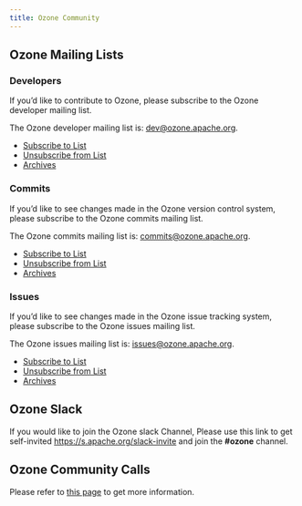 ```yaml
---
title: Ozone Community
---
```


## Ozone Mailing Lists

### Developers

If you’d like to contribute to Ozone, please subscribe to the Ozone developer mailing list.

The Ozone developer mailing list is: dev@ozone.apache.org.

* [Subscribe to List](mailto:dev-subscribe@ozone.apache.org)
* [Unsubscribe from List](mailto:dev-unsubscribe@ozone.apache.org)
* [Archives](http://mail-archives.apache.org/mod_mbox/ozone-dev/)

### Commits

If you’d like to see changes made in the Ozone version control system, please subscribe to the Ozone commits mailing list.

The Ozone commits mailing list is: commits@ozone.apache.org.

* [Subscribe to List](commits-subscribe@ozone.apache.org)
* [Unsubscribe from List](commits-unsubscribe@ozone.apache.org)
* [Archives](http://mail-archives.apache.org/mod_mbox/ozone-commits/)

### Issues

If you’d like to see changes made in the Ozone issue tracking system, please subscribe to the Ozone issues mailing list.

The Ozone issues mailing list is: issues@ozone.apache.org.

* [Subscribe to List](issues-subscribe@ozone.apache.org)
* [Unsubscribe from List](issues-unsubscribe@ozone.apache.org)
* [Archives](http://mail-archives.apache.org/mod_mbox/ozone-issues/)

## Ozone Slack

If you would like to join the Ozone slack Channel, Please use this link to get self-invited  https://s.apache.org/slack-invite and join the **#ozone** channel.

## Ozone Community Calls

Please refer to [this page](https://cwiki.apache.org/confluence/display/HADOOP/Ozone+Community+Calls) to get more information.
